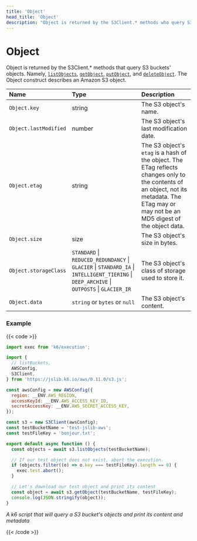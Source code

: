 ```yaml
---
title: 'Object'
head_title: 'Object'
description: "Object is returned by the S3Client.* methods who query S3 buckets' objects."
---
```


# Object

Object is returned by the S3Client.\* methods that query S3 buckets' objects. Namely, [`listObjects`](https://grafana.com/docs/k6/<K6_VERSION>/javascript-api/jslib/aws/s3client/listobjects), [`getObject`](https://grafana.com/docs/k6/<K6_VERSION>/javascript-api/jslib/aws/s3client/getobject), [`putObject`](https://grafana.com/docs/k6/<K6_VERSION>/javascript-api/jslib/aws/s3client/putobject),
and [`deleteObject`](https://grafana.com/docs/k6/<K6_VERSION>/javascript-api/jslib/aws/s3client/deleteobject). The Object construct describes an Amazon S3 object.

| Name                  | Type                                                                                                                                      | Description                                                                                                                                                                                 |
| :-------------------- | :---------------------------------------------------------------------------------------------------------------------------------------- | :------------------------------------------------------------------------------------------------------------------------------------------------------------------------------------------ |
| `Object.key`          | string                                                                                                                                    | The S3 object's name.                                                                                                                                                                       |
| `Object.lastModified` | number                                                                                                                                    | The S3 object's last modification date.                                                                                                                                                     |
| `Object.etag`         | string                                                                                                                                    | The S3 object's `etag` is a hash of the object. The ETag reflects changes only to the contents of an object, not its metadata. The ETag may or may not be an MD5 digest of the object data. |
| `Object.size`         | size                                                                                                                                      | The S3 object's size in bytes.                                                                                                                                                              |
| `Object.storageClass` | `STANDARD` \| `REDUCED_REDUNDANCY` \| `GLACIER` \| `STANDARD_IA` \| `INTELLIGENT_TIERING` \| `DEEP_ARCHIVE` \| `OUTPOSTS` \| `GLACIER_IR` | The S3 object's class of storage used to store it.                                                                                                                                          |
| `Object.data`         | `string` or `bytes` or `null`                                                                                                             | The S3 object's content.                                                                                                                                                                    |

### Example

{{< code >}}

```javascript
import exec from 'k6/execution';

import {
  // listBuckets,
  AWSConfig,
  S3Client,
} from 'https://jslib.k6.io/aws/0.11.0/s3.js';

const awsConfig = new AWSConfig({
  region: __ENV.AWS_REGION,
  accessKeyId: __ENV.AWS_ACCESS_KEY_ID,
  secretAccessKey: __ENV.AWS_SECRET_ACCESS_KEY,
});

const s3 = new S3Client(awsConfig);
const testBucketName = 'test-jslib-aws';
const testFileKey = 'bonjour.txt';

export default async function () {
  const objects = await s3.listObjects(testBucketName);

  // If our test object does not exist, abort the execution.
  if (objects.filter((o) => o.key === testFileKey).length == 0) {
    exec.test.abort();
  }

  // Let's download our test object and print its content
  const object = await s3.getObject(testBucketName, testFileKey);
  console.log(JSON.stringify(object));
}
```

_A k6 script that will query a S3 bucket's objects and print its content and metadata_

{{< /code >}}
